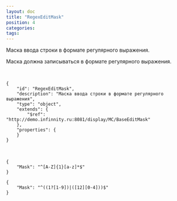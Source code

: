```yaml
---
layout: doc
title: "RegexEditMask"
position: 4
categories: 
tags: 
---
```


Маска ввода строки в формате регулярного выражения.

Маска должна записываться в формате регулярного выражения.

   

```
{
	"id": "RegexEditMask",
	"description": "Маска ввода строки в формате регулярного выражения",
	"type": "object",
	"extends": {
		"$ref": "http://demo.infinnity.ru:8081/display/MC/BaseEditMask"
	},
	"properties": {
	}
}
```

   

```
{
	"Mask": "^[A-Z]{1}[a-z]*$"
}
```

```
{
	"Mask": "^((1?[1-9])|([12][0-4]))$"
}
```

 

 

